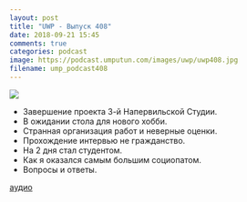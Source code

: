 ```yaml
---
layout: post
title: "UWP - Выпуск 408"
date: 2018-09-21 15:45
comments: true
categories: podcast
image: https://podcast.umputun.com/images/uwp/uwp408.jpg
filename: ump_podcast408
---
```

![](https://podcast.umputun.com/images/uwp/uwp408.jpg)

- Завершение проекта 3-й Напервильской Студии.
- В ожидании стола для нового хобби.
- Странная организация работ и неверные оценки.
- Прохождение интервью не гражданство.
- На 2 дня стал студентом.
- Как я оказался самым большим социопатом.
- Вопросы и ответы.

[аудио](https://podcast.umputun.com/media/ump_podcast408.mp3)
<audio src="https://podcast.umputun.com/media/ump_podcast408.mp3" preload="none"></audio>

